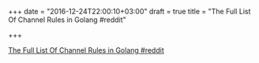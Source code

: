+++
date = "2016-12-24T22:00:10+03:00"
draft = true
title = "The Full List Of Channel Rules in Golang  #reddit"

+++

<p><a href="https://t.co/u2OjJHzRtD">The Full List Of Channel Rules in Golang  #reddit</a></p>
